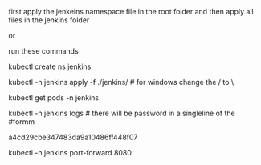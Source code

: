 first apply the jenkeins namespace file in the root folder and then apply all 
files  in the jenkins folder


or 

run these commands 

kubectl create ns jenkins

kubectl -n jenkins apply -f ./jenkins/ # for windows change the / to \

kubectl get pods -n jenkins

kubectl -n jenkins logs <jenkins-deployment> # there will be password in a singleline of the #formm

a4cd29cbe347483da9a10486ff448f07


kubectl -n jenkins port-forward <jenkins-deployement> 8080


